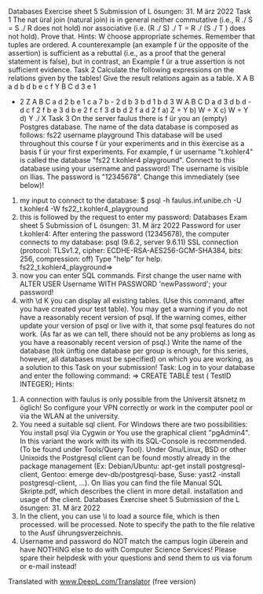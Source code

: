 
Databases
 ̈Exercise sheet 5 Submission of L ̈osungen: 31. M ̈arz 2022
Task 1
The nat ̈ural join (natural join) is in general neither commutative (i.e., R ./ S = S ./ R
does not hold) nor associative (i.e. (R ./ S) ./ T = R ./ (S ./ T ) does not hold).
Prove that.
Hints:
W ̈choose appropriate schemes.
Remember that tuples are ordered.
A counterexample (an example f ̈ur the opposite of the assertion) is sufficient as a rebuttal
(i.e., as a proof that the general statement is false), but in contrast, an
Example f ̈ur a true assertion is not sufficient evidence.
Task 2
Calculate the following expressions on the relations given by the tables! Give
the result relations again as a table.
X
A B
a d
b d
b e
c f
Y
B C
d 3
e 1
- 2
Z
A B C
a d 2
b e 1
c a 7
b - 2
d b 3
b d 1
b d 3
W
A B C D
a d 3 d
b d - d
c f 2 f
b e 3 d
b e 2 f
c f 3 d
b d 2 f
a d 2 f
a) Z ÷ Y
b) W ÷ X
c) W ÷ Y
d) Y ./ X
Task 3
On the server faulus there is f ̈ur you an (empty) Postgres database. The name of the data
database is composed as follows:
fs22 username playground
This database will be used throughout this course f ̈ur your experiments and in this ̈exercise as a
basis f ̈ur your first experiments.
For example, f ̈ur username "t.kohler4" is called the database "fs22 t.kohler4 playground".
Connect to this database using your username and password!
The username is visible on Ilias. The password is "12345678".  ̈Change this
immediately (see below)!
1. my input to connect to the database:
$ psql -h faulus.inf.unibe.ch -U t.kohler4 -W fs22_t.kohler4_playground
2. this is followed by the request to enter my password:
Databases
 ̈Exam sheet 5 Submission of L ̈osungen: 31. M ̈arz 2022
Password for user t.kohler4:
After entering the password (12345678), the computer connects to my database:
psql (9.6.2, server 9.6.11)
SSL connection (protocol: TLSv1.2, cipher: ECDHE-RSA-AES256-GCM-SHA384,
bits: 256, compression: off)
Type "help" for help.
fs22_t.kohler4_playground=>
3. now you can enter SQL commands.  ̈First change the user name with
ALTER USER Username WITH PASSWORD 'newPassword';
your password!
4. with
\d
K ̈you can display all existing tables. (Use this command,
after you have created your test table).
You may get a warning if you do not have a reasonably recent version of psql.
If the warning comes, either update your version of psql or live with it,
that some psql features do not work. (As far as we can tell, there should not be any
problems as long as you have a reasonably recent version of psql.)
Write the name of the database (tok ̈unftig one database per group is enough, for this
series, however, all databases must be specified) on which you are working, as a solution to this
Task on your submission!
Task:
Log in to your database and enter the following command:
=> CREATE TABLE test ( TestID INTEGER);
Hints:
1) A connection with faulus is only possible from the Universit ̈atsnetz m ̈oglich! So configure
your VPN correctly or work in the computer pool or ̈via the WLAN at the university.
2) You need a suitable sql client.
For Windows there are two possibilities:
You install psql ̈via Cygwin or
You use the graphical client "pgAdmin4". In this variant the work with its
with its SQL-Console is recommended. (To be found under Tools/Query Tool).
Under Gnu/Linux, BSD or other Unixoids the Postgresql client can be found mostly
already in the package management (Ex: Debian/Ubuntu: apt-get install postgresql-client, Gentoo:
emerge dev-db/postgresql-base, Suse: yast2 -install postgresql-client, ...).
On Ilias you can find the file Manual SQL Skripte.pdf, which describes the client in more detail.
installation and usage of the client.
Databases
 ̈Exercise sheet 5 Submission of the L ̈osungen: 31. M ̈arz 2022
3) In the client, you can use \i <filename> to load a source file, which is then processed.
will be processed. Note to specify the path to the file relative to the Ausf ̈uhrungsverzeichnis.
4) Username and password do NOT match the campus login ̈uberein and have
NOTHING else to do with Computer Science Services! Please spare their helpdesk
with your questions and send them to us via forum or e-mail instead!


Translated with www.DeepL.com/Translator (free version)
